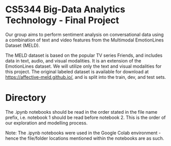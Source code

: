 # CS5344 Big-Data Analytics Technology - Final Project

Our group aims to perform sentiment analysis on conversational data using a combination of text and video features from the Multimodal EmotionLines Dataset (MELD). 

The MELD dataset is based on the popular TV series Friends, and includes data in text, audio, and visual modalities. It is an extension of the EmotionLines dataset. We will utilize only the text and visual modalities for this project. The original labeled dataset is available for download at https://affective-meld.github.io/, and is split into the train, dev, and test sets.

# Directory

The .ipynb notebooks should be read in the order stated in the file name prefix, i.e. notebook 1 should be read before notebook 2. This is the order of our exploration and modelling process.

Note: The .ipynb notebooks were used in the Google Colab environment - hence the file/folder locations mentioned within the notebooks are as such.
